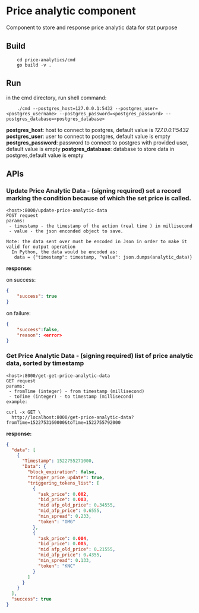 # Price analytic component
Component to store and response price analytic data for stat purpose

## Build

```shell
    cd price-analytics/cmd
    go build -v .
```

## Run
in the cmd directory, run shell command:

```shell
    ./cmd --postgres_host=127.0.0.1:5432 --postgres_user=<postgres_username> --postgres_password=<postgres_password> --postgres_database=<postgres_database>
```

**postgres_host**: host to connect to postgres, default value is *127.0.0.1:5432* 
**postgres_user**: user to connect to postgres, default value is empty
**postgres_password**: password to connect to postgres with provided user, default value is empty
**postgres_database**: database to store data in postgres,default value is empty

## APIs

### Update Price Analytic Data - (signing required) set a record marking the condition because of which the set price is called.

```
<host>:8000/update-price-analytic-data
POST request
params:
 - timestamp - the timestamp of the action (real time ) in millisecond
 - value - the json enconded object to save. 

Note: the data sent over must be encoded in Json in order to make it valid for output operation
  In Python, the data would be encoded as:
   data = {"timestamp": timestamp, "value": json.dumps(analytic_data)} 

```

**response:**

on success:
```json
{
    "success": true
}
```
on failure:

```json
{
    "success":false,
    "reason": <error>
}
```

### Get Price Analytic Data - (signing required) list of price analytic data, sorted by timestamp

```
<host>:8000/get-get-price-analytic-data
GET request
params:
 - fromTime (integer) - from timestamp (millisecond)
 - toTime (integer) - to timestamp (millisecond)
example:

curl -x GET \
  http://localhost:8000/get-price-analytic-data?fromTime=1522753160000&toTime=1522755792000
```

**response:**

```json
{
  "data": [
    {
      "Timestamp": 1522755271000,
      "Data": {
        "block_expiration": false,
        "trigger_price_update": true,
        "triggering_tokens_list": [
          {
            "ask_price": 0.002,
            "bid_price": 0.003,
            "mid afp_old_price": 0.34555,
            "mid_afp_price": 0.6555,
            "min_spread": 0.233,
            "token": "OMG"
          },
          {
            "ask_price": 0.004,
            "bid_price": 0.005,
            "mid afp_old_price": 0.21555,
            "mid_afp_price": 0.4355,
            "min_spread": 0.133,
            "token": "KNC"
          }
        ]
      }
    }
  ],
  "success": true
}
```